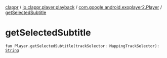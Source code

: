[clappr](../../index.md) / [io.clappr.player.playback](../index.md) / [com.google.android.exoplayer2.Player](index.md) / [getSelectedSubtitle](./get-selected-subtitle.md)

# getSelectedSubtitle

`fun Player.getSelectedSubtitle(trackSelector: MappingTrackSelector): `[`String`](https://kotlinlang.org/api/latest/jvm/stdlib/kotlin/-string/index.html)